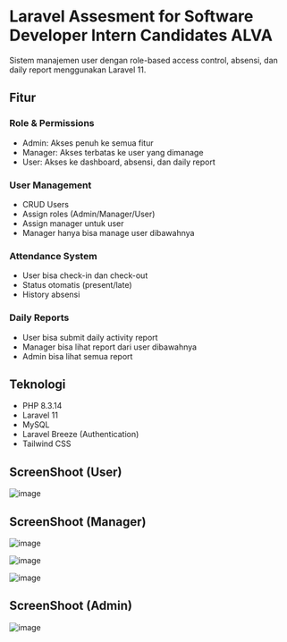 # Laravel Assesment for Software Developer Intern Candidates ALVA

Sistem manajemen user dengan role-based access control, absensi, dan daily report menggunakan Laravel 11.

## Fitur

### Role & Permissions
- Admin: Akses penuh ke semua fitur
- Manager: Akses terbatas ke user yang dimanage
- User: Akses ke dashboard, absensi, dan daily report

### User Management
- CRUD Users
- Assign roles (Admin/Manager/User)
- Assign manager untuk user
- Manager hanya bisa manage user dibawahnya

### Attendance System
- User bisa check-in dan check-out
- Status otomatis (present/late)
- History absensi

### Daily Reports
- User bisa submit daily activity report
- Manager bisa lihat report dari user dibawahnya
- Admin bisa lihat semua report

## Teknologi

- PHP 8.3.14
- Laravel 11
- MySQL
- Laravel Breeze (Authentication)
- Tailwind CSS

## ScreenShoot (User)
![image](https://github.com/user-attachments/assets/115b180c-dd22-4dd1-92f6-aa1a9f319652)

## ScreenShoot (Manager)
![image](https://github.com/user-attachments/assets/a11c417e-d9ac-4cf4-bef9-61ca5a97f19b)

![image](https://github.com/user-attachments/assets/d046383f-af5a-4b01-a8cd-26b1c41437fa)

![image](https://github.com/user-attachments/assets/736f442b-fe4e-4a96-9e6f-d56e733768f3)

## ScreenShoot (Admin)
![image](https://github.com/user-attachments/assets/c5eaba85-5023-4a20-9038-ea73c9dbb66f)

